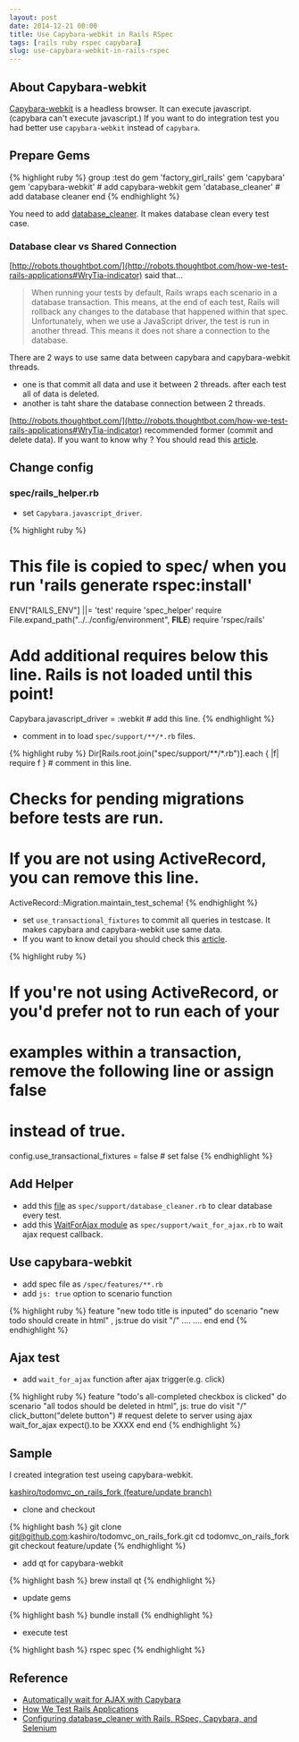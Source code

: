 ```yaml
---
layout: post
date: 2014-12-21 00:00
title: Use Capybara-webkit in Rails RSpec
tags: [rails ruby rspec capybara]
slug: use-capybara-webkit-in-rails-rspec
---
```


## About Capybara-webkit

[Capybara-webkit](https://github.com/thoughtbot/capybara-webkit) is a headless browser. It can execute javascript. (capybara can't execute javascript.)
If you want to do integration test you had better use `capybara-webkit` instead of `capybara`.

## Prepare Gems

{% highlight ruby %}
group :test do
  gem 'factory_girl_rails'
  gem 'capybara'
  gem 'capybara-webkit'   # add capybara-webkit
  gem 'database_cleaner'  # add database cleaner
end
{% endhighlight %}

You need to add [database_cleaner](https://github.com/DatabaseCleaner/database_cleaner).
It makes database clean every test case.

### Database clear vs Shared Connection

[http://robots.thoughtbot.com/](http://robots.thoughtbot.com/how-we-test-rails-applications#WryTia-indicator) said that...

> When running your tests by default, Rails wraps each scenario in a database transaction. This means, at the end of each test, Rails will rollback any changes to the database that happened within that spec.
> Unfortunately, when we use a JavaScript driver, the test is run in another thread. This means it does not share a connection to the database.

There are 2 ways to use same data between capybara and capybara-webkit threads.

* one is that commit all data and use it between 2 threads. after each test all of data is deleted.
* another is taht share the database connection between 2 threads.


[http://robots.thoughtbot.com/](http://robots.thoughtbot.com/how-we-test-rails-applications#WryTia-indicator) recommended former (commit and delete data).
If you want to know why ? You should read this [article](http://devblog.avdi.org/2012/08/31/configuring-database_cleaner-with-rails-rspec-capybara-and-selenium/).

## Change config

### spec/rails_helper.rb

* set `Capybara.javascript_driver`.

{% highlight ruby %}
# This file is copied to spec/ when you run 'rails generate rspec:install'
ENV["RAILS_ENV"] ||= 'test'
require 'spec_helper'
require File.expand_path("../../config/environment", __FILE__)
require 'rspec/rails'
# Add additional requires below this line. Rails is not loaded until this point!
Capybara.javascript_driver = :webkit # add this line.
{% endhighlight %}

* comment in to load `spec/support/**/*.rb` files.

{% highlight ruby %}
Dir[Rails.root.join("spec/support/**/*.rb")].each { |f| require f }  # comment in this line.

# Checks for pending migrations before tests are run.
# If you are not using ActiveRecord, you can remove this line.
ActiveRecord::Migration.maintain_test_schema!
{% endhighlight %}

* set `use_transactional_fixtures` to commit all queries in testcase. It makes capybara and capybara-webkit use same data.
* If you want to know detail you should check this [article](http://devblog.avdi.org/2012/08/31/configuring-database_cleaner-with-rails-rspec-capybara-and-selenium/).

{% highlight ruby %}
# If you're not using ActiveRecord, or you'd prefer not to run each of your
# examples within a transaction, remove the following line or assign false
# instead of true.
config.use_transactional_fixtures = false # set false
{% endhighlight %}

## Add Helper

* add this [file](https://gist.github.com/jsteiner/8362013) as `spec/support/database_cleaner.rb` to clear database every test.
* add this [WaitForAjax module](http://robots.thoughtbot.com/automatically-wait-for-ajax-with-capybara#HthHth-indicator) as `spec/support/wait_for_ajax.rb` to wait ajax request callback.

## Use capybara-webkit

* add spec file as `/spec/features/**.rb`
* add `js: true` option to scenario function

{% highlight ruby %}
  feature "new todo title is inputed" do
    scenario "new todo should create in html" , js:true do
      visit "/"
      ....
      ....
    end
  end
{% endhighlight %}

## Ajax test

* add `wait_for_ajax` function after ajax trigger(e.g. click)

{% highlight ruby %}
  feature "todo's all-completed checkbox is clicked" do
    scenario "all todos should be deleted in html", js: true do
      visit "/"
      click_button("delete button") # request delete to server using ajax
      wait_for_ajax
      expect().to be XXXX
    end
  end
{% endhighlight %}

## Sample

I created integration test useing capybara-webkit.

[kashiro/todomvc_on_rails_fork (feature/update branch)](https://github.com/kashiro/todomvc_on_rails_fork/tree/feature/update)

* clone and checkout

{% highlight bash %}
git clone git@github.com:kashiro/todomvc_on_rails_fork.git
cd todomvc_on_rails_fork
git checkout feature/update
{% endhighlight %}

* add qt for capybara-webkit

{% highlight bash %}
brew install qt
{% endhighlight %}

* update gems

{% highlight bash %}
bundle install
{% endhighlight %}

* execute test

{% highlight bash %}
rspec spec
{% endhighlight %}

## Reference

* [Automatically wait for AJAX with Capybara](http://robots.thoughtbot.com/automatically-wait-for-ajax-with-capybara)
* [How We Test Rails Applications](http://robots.thoughtbot.com/how-we-test-rails-applications)
* [Configuring database_cleaner with Rails, RSpec, Capybara, and Selenium](http://devblog.avdi.org/2012/08/31/configuring-database_cleaner-with-rails-rspec-capybara-and-selenium/)
